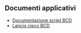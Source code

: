 ## Documenti applicativi
- [Documentazione script BCD](Sorgenti/DOC/TA/B£AMO/B£BCDO_A)
- [Lancio cieco BCD](Sorgenti/DOC/TA/B£AMO/B£BCDO_B)
